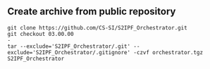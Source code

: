 
## Create archive from public repository 

```
git clone https://github.com/CS-SI/S2IPF_Orchestrator.git
git checkout 03.00.00
-
tar --exclude='S2IPF_Orchestrator/.git' --exclude='S2IPF_Orchestrator/.gitignore' -czvf orchestrator.tgz S2IPF_Orchestrator

